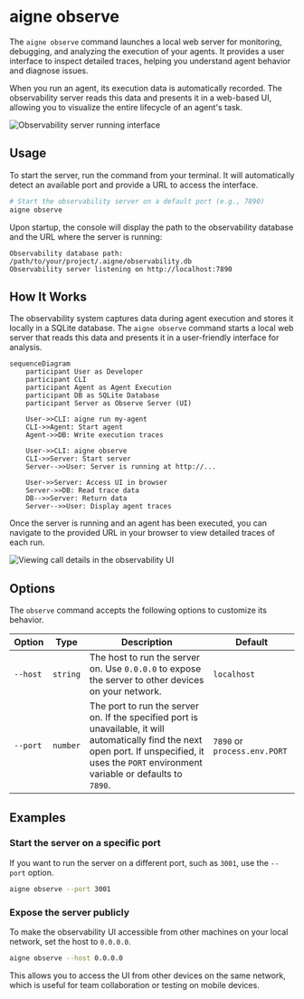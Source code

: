 # aigne observe

The `aigne observe` command launches a local web server for monitoring, debugging, and analyzing the execution of your agents. It provides a user interface to inspect detailed traces, helping you understand agent behavior and diagnose issues.

When you run an agent, its execution data is automatically recorded. The observability server reads this data and presents it in a web-based UI, allowing you to visualize the entire lifecycle of an agent's task.

![Observability server running interface](https://docsmith.aigne.io/image-bin/uploads/c90e78e3379c15dd1d18fa82cb019857.png)

## Usage

To start the server, run the command from your terminal. It will automatically detect an available port and provide a URL to access the interface.

```bash
# Start the observability server on a default port (e.g., 7890)
aigne observe
```

Upon startup, the console will display the path to the observability database and the URL where the server is running:

```console
Observability database path: /path/to/your/project/.aigne/observability.db
Observability server listening on http://localhost:7890
```

## How It Works

The observability system captures data during agent execution and stores it locally in a SQLite database. The `aigne observe` command starts a local web server that reads this data and presents it in a user-friendly interface for analysis.

```mermaid
sequenceDiagram
    participant User as Developer
    participant CLI
    participant Agent as Agent Execution
    participant DB as SQLite Database
    participant Server as Observe Server (UI)

    User->>CLI: aigne run my-agent
    CLI->>Agent: Start agent
    Agent->>DB: Write execution traces

    User->>CLI: aigne observe
    CLI->>Server: Start server
    Server-->>User: Server is running at http://...
    
    User->>Server: Access UI in browser
    Server->>DB: Read trace data
    DB-->>Server: Return data
    Server-->>User: Display agent traces
```

Once the server is running and an agent has been executed, you can navigate to the provided URL in your browser to view detailed traces of each run.

![Viewing call details in the observability UI](https://docsmith.aigne.io/image-bin/uploads/3634bfee2552c6234ad59189eb0516ed.png)

## Options

The `observe` command accepts the following options to customize its behavior.

| Option   | Type     | Description                                                                                                                                                             | Default                |
|----------|----------|-------------------------------------------------------------------------------------------------------------------------------------------------------------------------|------------------------|
| `--host` | `string` | The host to run the server on. Use `0.0.0.0` to expose the server to other devices on your network.                                                                     | `localhost`            |
| `--port` | `number` | The port to run the server on. If the specified port is unavailable, it will automatically find the next open port. If unspecified, it uses the `PORT` environment variable or defaults to `7890`. | `7890` or `process.env.PORT` |

## Examples

### Start the server on a specific port

If you want to run the server on a different port, such as `3001`, use the `--port` option.

```bash
aigne observe --port 3001
```

### Expose the server publicly

To make the observability UI accessible from other machines on your local network, set the host to `0.0.0.0`.

```bash
aigne observe --host 0.0.0.0
```

This allows you to access the UI from other devices on the same network, which is useful for team collaboration or testing on mobile devices.